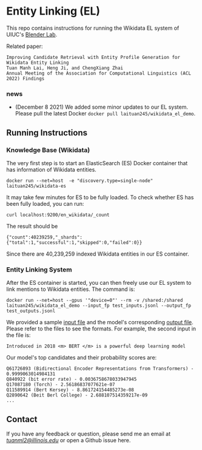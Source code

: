# Entity Linking (EL)

This repo contains instructions for running the Wikidata EL system of UIUC's [Blender Lab](https://blender.cs.illinois.edu/).

Related paper:
```
Improving Candidate Retrieval with Entity Profile Generation for Wikidata Entity Linking
Tuan Manh Lai, Heng Ji, and ChengXiang Zhai
Annual Meeting of the Association for Computational Linguistics (ACL 2022) Findings
```

### news
- (December 8 2021) We added some minor updates to our EL system. Please pull the latest Docker `docker pull laituan245/wikidata_el_demo`.

## Running Instructions

### Knowledge Base (Wikidata)
The very first step is to start an ElasticSearch (ES) Docker container that has information of Wikidata entities.
```
docker run --net=host  -e "discovery.type=single-node" laituan245/wikidata-es
```
It may take few minutes for ES to be fully loaded. To check whether ES has been fully loaded, you can run:
```
curl localhost:9200/en_wikidata/_count
```
The result should be
```
{"count":40239259,"_shards":{"total":1,"successful":1,"skipped":0,"failed":0}}
```
Since there are 40,239,259 indexed Wikidata entities in our ES container.

### Entity Linking System
After the ES container is started, you can then freely use our EL system to link mentions to Wikidata entities. The command is:
```
docker run --net=host --gpus '"device=0"' --rm -v /shared:/shared laituan245/wikidata_el_demo --input_fp test_inputs.jsonl --output_fp test_outputs.jsonl
```

We provided a sample [input file](https://github.com/laituan245/EL-Dockers/blob/main/samples/test_inputs.jsonl) and the model's corresponding [output file](https://github.com/laituan245/EL-Dockers/blob/main/samples/test_outputs.jsonl). Please refer to the files to see the formats. For example, the second input in the file is:
```
Introduced in 2018 <m> BERT </m> is a powerful deep learning model
```
Our model's top candidates and their probability scores are:
```
Q61726893 (Bidirectional Encoder Representations from Transformers) - 0.9999063014984131
Q840922 (bit error rate) - 0.0036758678033947945
Q17087180 (Torch) - 2.56186837077621e-07
Q11589914 (Bert Kersey) - 8.861724154485273e-08
Q2890642 (Beit Berl College) - 2.688107514359217e-09
...
```

## Contact

If you have any feedback or question, please send me an email at *tuanml2@illinois.edu* or open a Github issue here.
